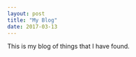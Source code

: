 ```yaml
---
layout: post
title: "My Blog"
date: 2017-03-13
---
```


This is my blog of things that I have found.